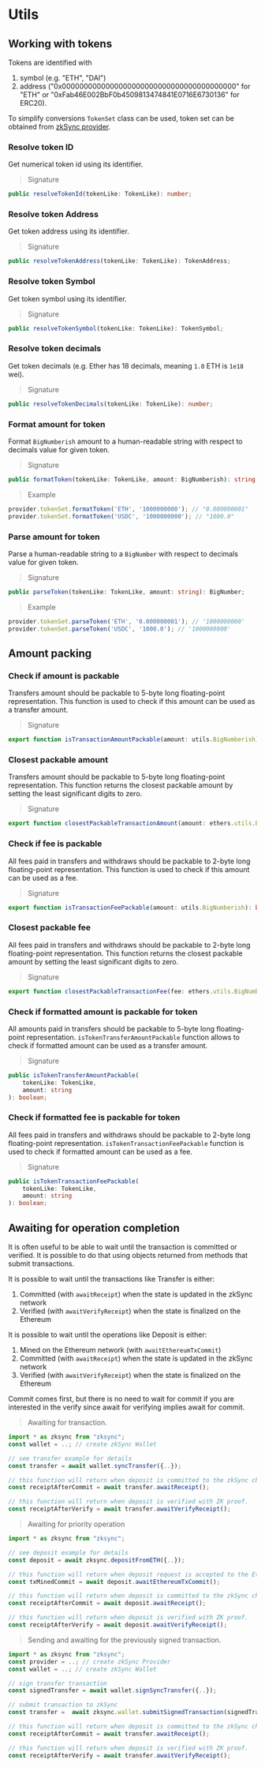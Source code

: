 # Utils

## Working with tokens

Tokens are identified with

1. symbol (e.g. "ETH", "DAI")
2. address ("0x0000000000000000000000000000000000000000" for "ETH" or "0xFab46E002BbF0b4509813474841E0716E6730136" for
   ERC20).

To simplify conversions `TokenSet` class can be used, token set can be obtained from
[zkSync provider](#current-token-set).

### Resolve token ID

Get numerical token id using its identifier.

> Signature

```typescript
public resolveTokenId(tokenLike: TokenLike): number;
```

### Resolve token Address

Get token address using its identifier.

> Signature

```typescript
public resolveTokenAddress(tokenLike: TokenLike): TokenAddress;
```

### Resolve token Symbol

Get token symbol using its identifier.

> Signature

```typescript
public resolveTokenSymbol(tokenLike: TokenLike): TokenSymbol;
```

### Resolve token decimals

Get token decimals (e.g. Ether has 18 decimals, meaning `1.0` ETH is `1e18` wei).

> Signature

```typescript
public resolveTokenDecimals(tokenLike: TokenLike): number;
```

### Format amount for token

Format `BigNumberish` amount to a human-readable string with respect to decimals value for given token.

> Signature

```typescript
public formatToken(tokenLike: TokenLike, amount: BigNumberish): string;
```

> Example

```typescript
provider.tokenSet.formatToken('ETH', '1000000000'); // "0.000000001"
provider.tokenSet.formatToken('USDC', '1000000000'); // "1000.0"
```

### Parse amount for token

Parse a human-readable string to a `BigNumber` with respect to decimals value for given token.

> Signature

```typescript
public parseToken(tokenLike: TokenLike, amount: string): BigNumber;
```

> Example

```typescript
provider.tokenSet.parseToken('ETH', '0.000000001'); // '1000000000'
provider.tokenSet.parseToken('USDC', '1000.0'); // '1000000000'
```

## Amount packing

### Check if amount is packable

Transfers amount should be packable to 5-byte long floating-point representation. This function is used to check if this
amount can be used as a transfer amount.

> Signature

```typescript
export function isTransactionAmountPackable(amount: utils.BigNumberish): boolean;
```

### Closest packable amount

Transfers amount should be packable to 5-byte long floating-point representation. This function returns the closest
packable amount by setting the least significant digits to zero.

> Signature

```typescript
export function closestPackableTransactionAmount(amount: ethers.utils.BigNumberish): ethers.utils.BigNumber;
```

### Check if fee is packable

All fees paid in transfers and withdraws should be packable to 2-byte long floating-point representation. This function
is used to check if this amount can be used as a fee.

> Signature

```typescript
export function isTransactionFeePackable(amount: utils.BigNumberish): boolean;
```

### Closest packable fee

All fees paid in transfers and withdraws should be packable to 2-byte long floating-point representation. This function
returns the closest packable amount by setting the least significant digits to zero.

> Signature

```typescript
export function closestPackableTransactionFee(fee: ethers.utils.BigNumberish): ethers.utils.BigNumber;
```

### Check if formatted amount is packable for token

All amounts paid in transfers should be packable to 5-byte long floating-point representation.
`isTokenTransferAmountPackable` function allows to check if formatted amount can be used as a transfer amount.

> Signature

```typescript
public isTokenTransferAmountPackable(
    tokenLike: TokenLike,
    amount: string
): boolean;
```

### Check if formatted fee is packable for token

All fees paid in transfers and withdraws should be packable to 2-byte long floating-point representation.
`isTokenTransactionFeePackable` function is used to check if formatted amount can be used as a fee.

> Signature

```typescript
public isTokenTransactionFeePackable(
    tokenLike: TokenLike,
    amount: string
): boolean;
```

## Awaiting for operation completion

It is often useful to be able to wait until the transaction is committed or verified. It is possible to do that using
objects returned from methods that submit transactions.

It is possible to wait until the transactions like Transfer is either:

1. Committed (with `awaitReceipt`) when the state is updated in the zkSync network
1. Verified (with `awaitVerifyReceipt`) when the state is finalized on the Ethereum

It is possible to wait until the operations like Deposit is either:

1. Mined on the Ethereum network (with `awaitEthereumTxCommit`)
1. Committed (with `awaitReceipt`) when the state is updated in the zkSync network
1. Verified (with `awaitVerifyReceipt`) when the state is finalized on the Ethereum

Commit comes first, but there is no need to wait for commit if you are interested in the verify since await for
verifying implies await for commit.

> Awaiting for transaction.

```typescript
import * as zksync from "zksync";
const wallet = ..; // create zkSync Wallet

// see transfer example for details
const transfer = await wallet.syncTransfer({..});

// this function will return when deposit is committed to the zkSync chain
const receiptAfterCommit = await transfer.awaitReceipt();

// this function will return when deposit is verified with ZK proof.
const receiptAfterVerify = await transfer.awaitVerifyReceipt();
```

> Awaiting for priority operation

```typescript
import * as zksync from "zksync";

// see deposit example for details
const deposit = await zksync.depositFromETH({..});

// this function will return when deposit request is accepted to the Ethereum.
const txMinedCommit = await deposit.awaitEthereumTxCommit();

// this function will return when deposit is committed to the zkSync chain
const receiptAfterCommit = await deposit.awaitReceipt();

// this function will return when deposit is verified with ZK proof.
const receiptAfterVerify = await deposit.awaitVerifyReceipt();
```

> Sending and awaiting for the previously signed transaction.

```typescript
import * as zksync from "zksync";
const provider = ..; // create zkSync Provider
const wallet = ..; // create zkSync Wallet

// sign transfer transaction
const signedTransfer = await wallet.signSyncTransfer({..});

// submit transaction to zkSync
const transfer =  await zksync.wallet.submitSignedTransaction(signedTransfer, provider);

// this function will return when deposit is committed to the zkSync chain
const receiptAfterCommit = await transfer.awaitReceipt();

// this function will return when deposit is verified with ZK proof.
const receiptAfterVerify = await transfer.awaitVerifyReceipt();
```
